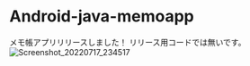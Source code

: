 # Android-java-memoapp
メモ帳アプリリリースしました！
リリース用コードでは無いです。
![Screenshot_20220717_234517](https://user-images.githubusercontent.com/90837337/179674261-2acb5f15-2ac1-4d2f-9396-00b372479591.png)

